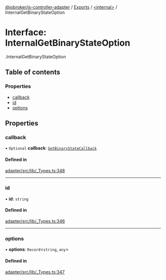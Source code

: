 [@iobroker/js-controller-adapter](../README.md) / [Exports](../modules.md) / [<internal\>](../modules/internal_.md) / InternalGetBinaryStateOption

# Interface: InternalGetBinaryStateOption

[<internal>](../modules/internal_.md).InternalGetBinaryStateOption

## Table of contents

### Properties

- [callback](internal_.InternalGetBinaryStateOption.md#callback)
- [id](internal_.InternalGetBinaryStateOption.md#id)
- [options](internal_.InternalGetBinaryStateOption.md#options)

## Properties

### callback

• `Optional` **callback**: [`GetBinaryStateCallback`](../modules/internal_.md#getbinarystatecallback)

#### Defined in

[adapter/src/lib/_Types.ts:348](https://github.com/ioBroker/ioBroker.js-controller/blob/0f3945b9/packages/adapter/src/lib/_Types.ts#L348)

___

### id

• **id**: `string`

#### Defined in

[adapter/src/lib/_Types.ts:346](https://github.com/ioBroker/ioBroker.js-controller/blob/0f3945b9/packages/adapter/src/lib/_Types.ts#L346)

___

### options

• **options**: `Record`<`string`, `any`\>

#### Defined in

[adapter/src/lib/_Types.ts:347](https://github.com/ioBroker/ioBroker.js-controller/blob/0f3945b9/packages/adapter/src/lib/_Types.ts#L347)

